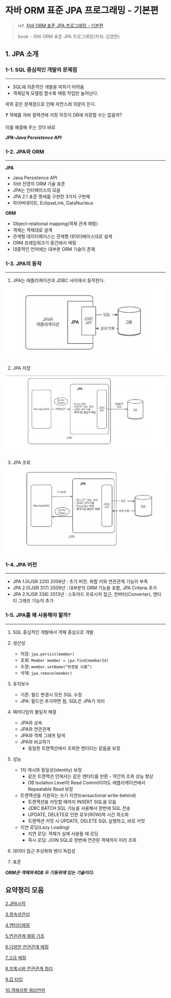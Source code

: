 # 자바 ORM 표준 JPA 프로그래밍 - 기본편

> ref. [자바 ORM 표준 JPA 프로그래밍 - 기본편](https://www.inflearn.com/course/ORM-JPA-Basic)
>
> book - 자바 ORM 표준 JPA 프로그래밍(저자: 김영한)

## 1. JPA 소개

### 1-1. SQL 중심적인 개발의 문제점

___

- SQL에 의존적인 개발을 피하기 어려움
- 객체답게 모델링 할수록 매핑 작업만 늘어난다.

위와 같은 문제점으로 인해 자연스레 의문이 든다.

❓ 객체를 자바 컬렉션에 저장 하듯이 DB에 저장할 수는 없을까?

이를 해결해 주는 것이 바로

__*JPA-Java Persistence API*__

### 1-2. JPA와 ORM

___
__JPA__

- Java Persistence API
- 자바 진영의 ORM 기술 표준
- JPA는 인터페이스의 모음
- JPA 2.1 표준 명세를 구현한 3가지 구현체
- 하이버네이트, EclipseLink, DataNucleus

__ORM__

- Object-relational mapping(객체 관계 매핑)
- 객체는 객체대로 설계
- 관계형 데이터베이스는 관계형 데이터베이스대로 설계
- ORM 프레임워크가 중간에서 매핑
- 대중적인 언어에는 대부분 ORM 기술이 존재

### 1-3. JPA의 동작

___

1. JPA는 애플리케이션과 JDBC 사이에서 동작한다.

![JPA동작개요](JPA-Basic/Img/01.JPA소개/JPA동작개요.png)

2. JPA 저장

![JPA동작-저장](JPA-Basic/Img/01.JPA소개/JPA저장.png)

3. JPA 조회

![img.png](JPA-Basic/Img/01.JPA소개/JPA조회.png)

### 1-4. JPA 버전

___

- JPA 1.0(JSR 220) 2006년 : 초기 버전. 복합 키와 연관관계 기능이 부족
- JPA 2.0(JSR 317) 2009년 : 대부분의 ORM 기능을 포함, JPA Criteria 추가
- JPA 2.1(JSR 338) 2013년 : 스토어드 프로시저 접근, 컨버터(Converter), 엔티 티 그래프 기능이 추가

### 1-5. JPA를 왜 사용해야 할까?

___

1. SQL 중심적인 개발에서 객체 중심으로 개발


2. 생산성
    - 저장: `jpa.persist(member)`
    - 조회: `Member member = jpa.find(memberId)`
    - 수정: `member.setName(“변경할 이름”)`
    - 삭제: `jpa.remove(member)`


3. 유지보수
    - 기존: 필드 변경시 모든 SQL 수정
    - JPA: 필드만 추가하면 됨, SQL은 JPA가 처리


4. 패러다임의 불일치 해결
    - JPA와 상속
    - JPA와 연관관계
    - JPA와 객체 그래프 탐색
    - JPA와 비교하기
        - 동일한 트랜잭션에서 조회한 엔티티는 같음을 보장
5. 성능
    - 1차 캐시와 동일성(identity) 보장
        - 같은 트랜잭션 안에서는 같은 엔티티를 반환 - 약간의 조회 성능 향상
        - DB Isolation Level이 Read Commit이어도 애플리케이션에서 Repeatable Read 보장
    - 트랜잭션을 지원하는 쓰기 지연(transactional write-behind)
        - 트랜잭션을 커밋할 때까지 INSERT SQL을 모음
        - JDBC BATCH SQL 기능을 사용해서 한번에 SQL 전송
        - UPDATE, DELETE로 인한 로우(ROW)락 시간 최소화
        - 트랜잭션 커밋 시 UPDATE, DELETE SQL 실행하고, 바로 커밋
    - 지연 로딩(Lazy Loading)
        - 지연 로딩: 객체가 실제 사용될 때 로딩
        - 즉시 로딩: JOIN SQL로 한번에 연관된 객체까지 미리 조회


6. 데이터 접근 추상화와 벤더 독립성


7. 표준

__*ORM은 객체와 RDB 두 기둥위에 있는 기술이다.*__

## 요약정리 모음

[2.JPA시작](/JPA-Basic/Summary/02.JPA시작.md)

[3.영속성관리](/JPA-Basic/Summary/03.영속성관리.md)

[4.엔티티매핑](/JPA-Basic/Summary/04.엔티티매핑.md)

[5.연관관계 매핑 기초](/JPA-Basic/Summary/05.연관관계_매핑_기초.md)

[6.다양한 연관관계 매핑](/JPA-Basic/Summary/06.다양한_연관관계_매핑.md)

[7.고급 매핑](/JPA-Basic/Summary/07.고급_매핑.md)

[8.프록시와 연관관계 정리](/JPA-Basic/Summary/08.프록시와_연관관계_관리.md)

[9.값 타입](/JPA-Basic/Summary/09.값_타입.md)

[10.객체지향 쿼리언어](/JPA-Basic/Summary/10.객체지향_쿼리언어.md)